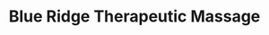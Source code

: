 ---
title: "Blue Ridge Therapeutic Massage"
url: /lynchburg/blue-ridge-therapeutic-massage/
shop: massage
---